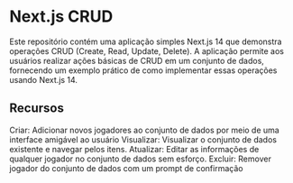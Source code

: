 # Next.js CRUD
Este repositório contém uma aplicação simples Next.js 14 que demonstra operações CRUD (Create, Read, Update, Delete). A aplicação permite aos usuários realizar ações básicas de CRUD em um conjunto de dados, fornecendo um exemplo prático de como implementar essas operações usando Next.js 14.

## Recursos
Criar: Adicionar novos jogadores ao conjunto de dados por meio de uma interface amigável ao usuário
Visualizar: Visualizar o conjunto de dados existente e navegar pelos itens.
Atualizar: Editar as informações de qualquer jogador no conjunto de dados sem esforço.
Excluir: Remover jogador do conjunto de dados com um prompt de confirmação

